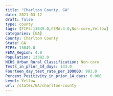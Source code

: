 ```yaml
---
title: "Charlton County, GA"
date: 2021-03-12
draft: false
type: county
tags: [FIPS:13049.0,FEMA:4.0,Non-core,Yellow]
categories: [GA]
County: Charlton County
State: GA
FIPS: 13049.0
FEMA_Region: 4.0
Population: 13392.0
NCHS_Urban_Rural_Classification: Non-core
Tests_in_prior_14_days: 133.0
Fourteen_day_test_rate_per_100000: 993.0
Percent_Positivity_in_prior_14_days: 0.068
Level: Yellow
url: /states/GA/charlton-county
---
```



